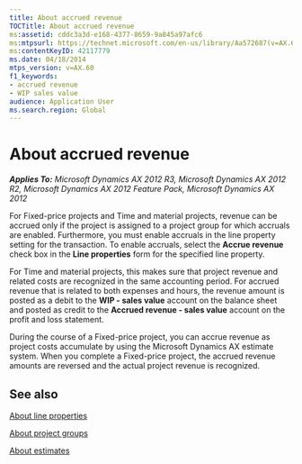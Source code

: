 ```yaml
---
title: About accrued revenue
TOCTitle: About accrued revenue
ms:assetid: cddc3a3d-e168-4377-8659-9a845a97afc6
ms:mtpsurl: https://technet.microsoft.com/en-us/library/Aa572687(v=AX.60)
ms:contentKeyID: 42117779
ms.date: 04/18/2014
mtps_version: v=AX.60
f1_keywords:
- accrued revenue
- WIP sales value
audience: Application User
ms.search.region: Global
---
```


# About accrued revenue 


_**Applies To:** Microsoft Dynamics AX 2012 R3, Microsoft Dynamics AX 2012 R2, Microsoft Dynamics AX 2012 Feature Pack, Microsoft Dynamics AX 2012_

For Fixed-price projects and Time and material projects, revenue can be accrued only if the project is assigned to a project group for which accruals are enabled. Furthermore, you must enable accruals in the line property setting for the transaction. To enable accruals, select the **Accrue revenue** check box in the **Line properties** form for the specified line property.

For Time and material projects, this makes sure that project revenue and related costs are recognized in the same accounting period. For accrued revenue that is related to both expenses and hours, the revenue amount is posted as a debit to the **WIP - sales value** account on the balance sheet and posted as credit to the **Accrued revenue - sales value** account on the profit and loss statement.

During the course of a Fixed-price project, you can accrue revenue as project costs accumulate by using the Microsoft Dynamics AX estimate system. When you complete a Fixed-price project, the accrued revenue amounts are reversed and the actual project revenue is recognized.

## See also

[About line properties](about-line-properties.md)

[About project groups](about-project-groups.md)

[About estimates](about-estimates.md)

  


